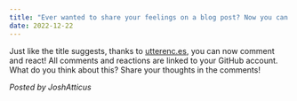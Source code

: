 ```yaml
---
title: "Ever wanted to share your feelings on a blog post? Now you can!"
date: 2022-12-22
---
```

Just like the title suggests, thanks to [utterenc.es](https://utterenc.es), you can now comment and react! All comments and reactions are linked to your GitHub account. What do you think about this? Share your thoughts in the comments!

*Posted by JoshAtticus*

<script src="https://utteranc.es/client.js"
        repo="BetterMeower/Blog"
        issue-term="title"
        label="comment"
        theme="github-light"
        crossorigin="anonymous"
        async>
</script>
